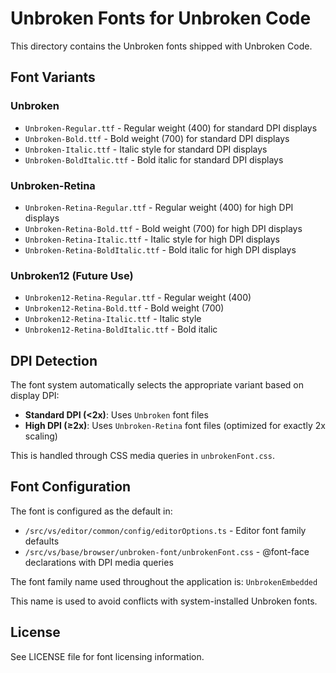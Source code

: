 # Unbroken Fonts for Unbroken Code

This directory contains the Unbroken fonts shipped with Unbroken Code.

## Font Variants

### Unbroken
- `Unbroken-Regular.ttf` - Regular weight (400) for standard DPI displays
- `Unbroken-Bold.ttf` - Bold weight (700) for standard DPI displays
- `Unbroken-Italic.ttf` - Italic style for standard DPI displays
- `Unbroken-BoldItalic.ttf` - Bold italic for standard DPI displays

### Unbroken-Retina
- `Unbroken-Retina-Regular.ttf` - Regular weight (400) for high DPI displays
- `Unbroken-Retina-Bold.ttf` - Bold weight (700) for high DPI displays
- `Unbroken-Retina-Italic.ttf` - Italic style for high DPI displays
- `Unbroken-Retina-BoldItalic.ttf` - Bold italic for high DPI displays

### Unbroken12 (Future Use)
- `Unbroken12-Retina-Regular.ttf` - Regular weight (400)
- `Unbroken12-Retina-Bold.ttf` - Bold weight (700)
- `Unbroken12-Retina-Italic.ttf` - Italic style
- `Unbroken12-Retina-BoldItalic.ttf` - Bold italic

## DPI Detection

The font system automatically selects the appropriate variant based on display DPI:
- **Standard DPI (<2x)**: Uses `Unbroken` font files
- **High DPI (≥2x)**: Uses `Unbroken-Retina` font files (optimized for exactly 2x scaling)

This is handled through CSS media queries in `unbrokenFont.css`.

## Font Configuration

The font is configured as the default in:
- `/src/vs/editor/common/config/editorOptions.ts` - Editor font family defaults
- `/src/vs/base/browser/unbroken-font/unbrokenFont.css` - @font-face declarations with DPI media queries

The font family name used throughout the application is: `UnbrokenEmbedded`

This name is used to avoid conflicts with system-installed Unbroken fonts.

## License

See LICENSE file for font licensing information.
